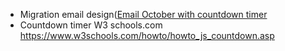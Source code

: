 - Migration email design([Email October with countdown timer](https://jdupre81.github.io/migration_email/)
- Countdown timer W3 schools.com https://www.w3schools.com/howto/howto_js_countdown.asp
